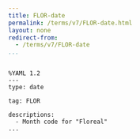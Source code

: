 ```yaml
---
title: FLOR-date
permalink: /terms/v7/FLOR-date.html
layout: none
redirect-from:
  - /terms/v7/FLOR-date
...
```


```

%YAML 1.2
---
type: date

tag: FLOR

descriptions:
  - Month code for "Floreal"
...

```